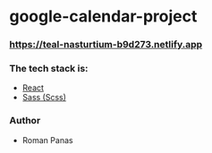 # google-calendar-project

### https://teal-nasturtium-b9d273.netlify.app

### The tech stack is:

- [React](https://en.wikipedia.org/wiki/React_(JavaScript_library))
- [Sass (Scss)](https://sass-lang.com/)

### Author

- Roman Panas
